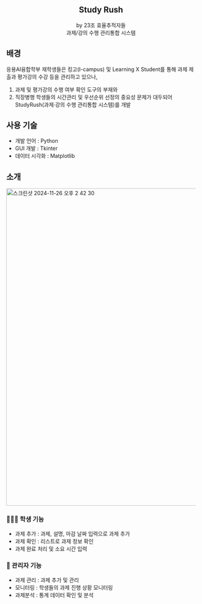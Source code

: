 <div align="center">
  <h2 align="center">Study Rush</h2>
  <p align="center">
    by 23조 효율추적자들<br>
    과제/강의 수행 관리통합 시스템
  </p> 
</div>

## 배경
응용AI융합학부 재학생들은 킹고(I-campus) 및 Learning X Student를 통해 과제 제출과 평가강의 수강 등을 관리하고 있으나, 
1. 과제 및 평가강의 수행 여부 확인 도구의 부재와
2. 직장병행 학생들의 시간관리 및 우선순위 선정의 중요성 문제가 대두되어 StudyRush(과제·강의 수행 관리통합 시스템)를 개발

## 사용 기술 
- 개발 언어 : Python
- GUI 개발 : Tkinter
- 데이터 시각화 : Matplotlib

## 소개
<img width="843" alt="스크린샷 2024-11-26 오후 2 42 30" src="https://github.com/user-attachments/assets/88c1eaaf-9118-4903-82b7-45a7e819ab8c">

### 👩🏻‍💻 학생 기능
-  과제 추가 : 과제, 설명, 마감 날짜 입력으로 과제 추가<br />
-  과제 확인 : 리스트로 과제 정보 확인<br />
-  과제 완료 처리 및 소요 시간 입력 

### 👷 관리자 기능
- 과제 관리 : 과제 추가 및 관리<br />
-  모니터링 : 학생들의 과제 진행 상황 모니터링<br />
-  과제분석 : 통계 데이터 확인 및 분석
